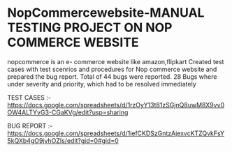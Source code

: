 # NopCommercewebsite-MANUAL TESTING PROJECT ON NOP COMMERCE WEBSITE
nopcommerce is an  e- commerce website  like amazon,flipkart
Created test cases with test scenrios and procedures for Nop commerce website  and prepared the bug report. Total of 44 bugs were reported. 28 Bugs where under severity and priority, which had to be resolved immediately

TEST CASES :-   https://docs.google.com/spreadsheets/d/1rzOyY13t81zSGjnQ8uwM8X9vv0OW4ALTYvG3-CGaKVg/edit?usp=sharing

BUG REPORT :- https://docs.google.com/spreadsheets/d/1iefCKDSzGntzAjexvcKTZQvkFsY5kQXb4gO9jvhOZIs/edit?gid=0#gid=0
